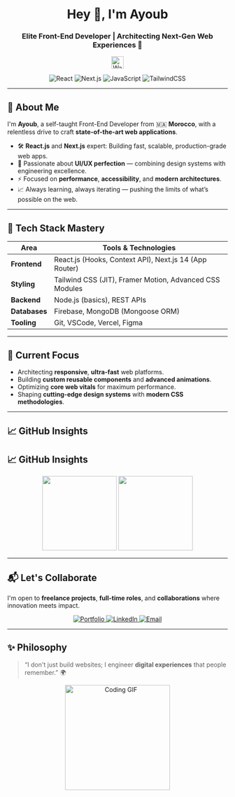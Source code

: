 <h1 align="center">Hey 👋, I'm Ayoub</h1>
<h3 align="center">Elite Front-End Developer | Architecting Next-Gen Web Experiences 🚀</h3>

<p align="center">
  <img src="https://media.giphy.com/media/hvRJCLFzcasrR4ia7z/giphy.gif" width="28px" alt="Wave">
</p>

<div align="center">
  <img src="https://img.shields.io/badge/React-20232A?style=flat-square&logo=react&logoColor=61DAFB" alt="React" />
  <img src="https://img.shields.io/badge/Next.js-000000?style=flat-square&logo=nextdotjs&logoColor=white" alt="Next.js" />
  <img src="https://img.shields.io/badge/JavaScript-F7DF1E?style=flat-square&logo=javascript&logoColor=black" alt="JavaScript" />
  <img src="https://img.shields.io/badge/TailwindCSS-38B2AC?style=flat-square&logo=tailwind-css&logoColor=white" alt="TailwindCSS" />
</div>

---

## 🚀 About Me

I'm **Ayoub**, a self-taught Front-End Developer from 🇲🇦 **Morocco**, with a relentless drive to craft **state-of-the-art web applications**.

- 🛠 **React.js** and **Next.js** expert: Building fast, scalable, production-grade web apps.
- 🎨 Passionate about **UI/UX perfection** — combining design systems with engineering excellence.
- ⚡ Focused on **performance**, **accessibility**, and **modern architectures**.
- 📈 Always learning, always iterating — pushing the limits of what’s possible on the web.

---

## 🧠 Tech Stack Mastery

| Area        | Tools & Technologies |
|-------------|-----------------------|
| **Frontend** | React.js (Hooks, Context API), Next.js 14 (App Router) |
| **Styling**  | Tailwind CSS (JIT), Framer Motion, Advanced CSS Modules |
| **Backend**  | Node.js (basics), REST APIs |
| **Databases**| Firebase, MongoDB (Mongoose ORM) |
| **Tooling**  | Git, VSCode, Vercel, Figma |

---

## 🚀 Current Focus

- Architecting **responsive**, **ultra-fast** web platforms.
- Building **custom reusable components** and **advanced animations**.
- Optimizing **core web vitals** for maximum performance.
- Shaping **cutting-edge design systems** with **modern CSS methodologies**.

---

## 📈 GitHub Insights

## 📈 GitHub Insights

<p align="center">
  <img src="https://github-readme-stats.vercel.app/api?username=AYOU-pixel&show_icons=true&theme=vision-friendly-dark" height="170px" />
  <img src="https://github-readme-streak-stats.herokuapp.com/?user=AYOU-pixel&theme=vision-friendly-dark" height="170px" />
</p>

---

## 📬 Let's Collaborate

I'm open to **freelance projects**, **full-time roles**, and **collaborations** where innovation meets impact.

<div align="center">
  <a href="https://portfolio-2-alpha-seven.vercel.app/" target="_blank">
    <img src="https://img.shields.io/badge/Portfolio-0A0A0A?style=for-the-badge&logo=vercel&logoColor=white" alt="Portfolio">
  </a>
  <a href="https://www.linkedin.com/in/ayoub-rachd-0b344a322/" target="_blank">
    <img src="https://img.shields.io/badge/LinkedIn-0A66C2?style=for-the-badge&logo=linkedin&logoColor=white" alt="LinkedIn">
  </a>
  <a href="mailto:ayoubprograma@gmail.com" target="_blank">
    <img src="https://img.shields.io/badge/Email-EA4335?style=for-the-badge&logo=gmail&logoColor=white" alt="Email">
  </a>
</div>

---

## ✨ Philosophy

> “I don't just build websites; I engineer **digital experiences** that people remember.” 🌍

<p align="center">
  <img src="https://media.giphy.com/media/26tn33aiTi1jkl6H6/giphy.gif" width="240px" alt="Coding GIF">
</p>
